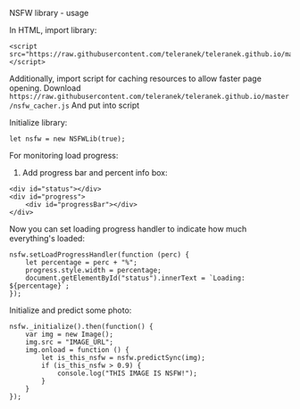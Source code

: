 NSFW library - usage

In HTML, import library:

```
<script src="https://raw.githubusercontent.com/teleranek/teleranek.github.io/master/nsfwlib.js"></script>
```
Additionally, import script for caching resources to allow faster page opening. Download
`https://raw.githubusercontent.com/teleranek/teleranek.github.io/master/nsfw_cacher.js`
And put into script
<script src="nsfw_cacher.js"></script>

Initialize library:
```
let nsfw = new NSFWLib(true);
```

For monitoring load progress:
1. Add progress bar and percent info box:
```
<div id="status"></div>
<div id="progress">
	<div id="progressBar"></div>
</div>
```

Now you can set loading progress handler to indicate how much everything's loaded:
```
nsfw.setLoadProgressHandler(function (perc) {
	let percentage = perc + "%";
    progress.style.width = percentage;
    document.getElementById("status").innerText = `Loading: ${percentage}`;
});
```

Initialize and predict some photo:
```
nsfw._initialize().then(function() {
	var img = new Image();
	img.src = "IMAGE_URL";
	img.onload = function () {
		let is_this_nsfw = nsfw.predictSync(img);
		if (is_this_nsfw > 0.9) {
			console.log("THIS IMAGE IS NSFW!");
		}
	}
});
```